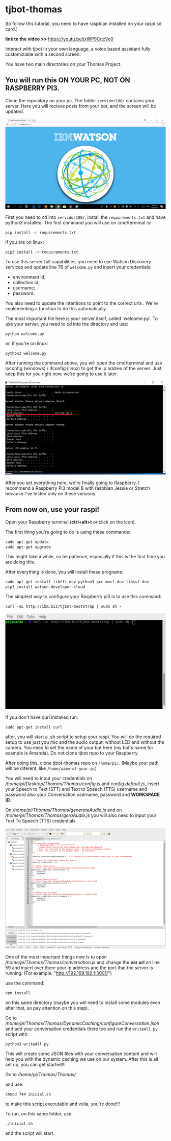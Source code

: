 # tjbot-thomas

(to follow this tutorial, you need to have raspbian installed on your raspi sd card.)

**link to the video >>**  https://youtu.be/jxWP9CqcVe0

Interact with tjbot in your own language, a voice based assistant fully customizable with a second screen.

You have two main directories on your Thomas Project.

## You will run this ON YOUR PC, NOT ON RASPBERRY PI3.

Clone the repository on your pc. The folder `servidor100/` contains your server. Here you will recieve posts from your bot, and the screen will be updated.

<img src="images/main-server-screen.png">

First you need to cd into `servidor100/`, install the `requirements.txt` and have python3 installed. The first command you will use on cmd/terminal is:
```
pip install -r requirements.txt
```
if you are on linux:
```
pip3 install -r requirements.txt
```
To use this server full capabilities, you need to use Watson Discovery services and update line 76 of `welcome.py` and insert your credentials:
- <env> environment id;
- <col> collection id;
- <user>username;
- <pass>password.

You also need to update the intentions to point to the correct urls . We're implementing a function to do this automatically.

The most important file here is your server itself, called 'welcome.py'. To use your server, you need to cd into the directory and use:
```
python welcome.py
```
or, if you're on linux:
```
python3 welcome.py
```

After running the command above, you will open the cmd/terminal and use ipconfig (windows) / ifconfig (linux) to get the ip addres of the
server. Just keep this for you right now, we're going to use it later.

<img src="images/ipexample.png">

After you set everything here, we're finally going to Raspberry. I recommend a Raspberry Pi3 model B with raspbian Jessie or Stretch because
I've tested only on these versions.

## From now on, use your raspi!

Open your Raspberry terminal (**ctrl+alt+t** or click on the icon).

The first thing you're going to do is using these commands:
```
sudo apt-get update
sudo apt-get upgrade
```
This might take a while, so be patience, especially if this is the first time you are doing this.

After everything is done, you will install these programs:

```
sudo apt-get install libffi-dev python3 gcc musl-dev libssl-dev
pip3 install watson-developer-cloud
```

The simplest way to configure your Raspberry pi3 is to use this command:

```
curl -sL http://ibm.biz/tjbot-bootstrap | sudo sh -
```
<img src="images/curl-command.png">

If you don't have curl installed run: 
```
sudo apt-get install curl
```

after, you will start a .sh script to setup your raspi.
You will do the required setup to use just you mic and the audio output, without LED and without the camera. You need to set the name of 
your bot here (my bot's name for example is Amanda). Do not clone tjbot repo to your Raspberry.

After doing this, clone tjbot-thomas repo on `/home/pi/`.
(Maybe your path will be diferent, like `/home/name-of-your-pi`)

You will need to input your credentials on */home/pi/Desktop/Thomas/Thomas/config.js* and
*config.default.js*, insert your Speech to Text (STT) and Text to Speech (TTS) username and password also your Conversation username,
password and **WORKSPACE ID**.

On */home/pi/Thomas/Thomas/generateAudio.js* and on */home/pi/Thomas/Thomas/geraAudio.js* you will also need to
input your Text To Speech (TTS) credentials. 

<img src="images/js-credentials.png">

One of the most important things now is to open */home/pi/Thomas/Thomas/conversation.js*  and change the **var url** on line 59
and insert over there your ip address and the port that the server is running. (For example: "http://192.168.192.1:3001/")

use the command:
```
npm install
```
on this same directory (maybe you will need to install some modules even after that, so pay attention on this step).

Go to */home/pi/Thomas/Thomas/DynamicCaching/configureConversation.json* and add your conversation credentials there too
and run the `writeAll.py` script with:
```
python3 writeAll.py
```
This will create some JSON files with your conversation content and will help you with the dynamic caching we use on our system.
After this is all set up, you can get started!!!

Go to */home/pi/Thomas/Thomas/*

and use:
```
chmod 744 inicial.sh
```
to make this script executable and voila, you're done!!!

To run, on this same folder, use:
```
./inicial.sh
```
 and the script will start.
